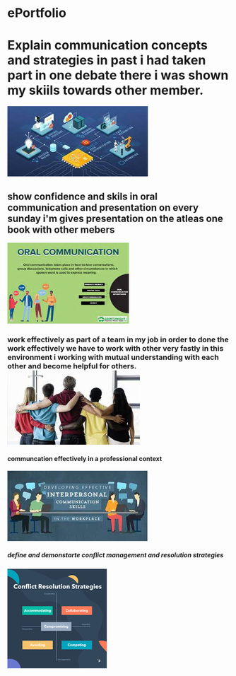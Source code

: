 # ePortfolio
<html>
  <head>
    <body>
    <h1>Explain communication concepts and strategies
    in past i had taken part in one debate there i was shown my skiils towards other member.</h1>
    <img src="111.jfif"alt"the image">
    <h2>show confidence and skils in oral communication and presentation 
    on every sunday i'm gives presentation on the atleas one book with other mebers </h2>
    <img src="112.jfif"alt"the image">
    <h3>work effectively as part of a team
    in my job in order to done the work effectively we have to work with other very fastly in this environment i working with mutual understanding with each other and become helpful for others.
    <img src="000.jfif"alt"the image">  
    <h4>communcation effectively in a professional context</h4>
    <img src="555.jfif"alt"the image">
    <h5>define and demonstarte conflict management and resolution strategies</h5>
    <img src="777.png"alt"the image">
    </body>
  </head>
      
    
